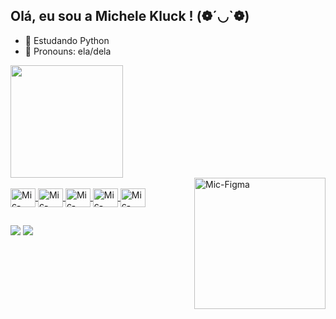## Olá, eu sou a Michele Kluck ! (❁´◡`❁)
- 🌱 Estudando Python
- 🐸 Pronouns: ela/dela
<div>
  <a href="https://github.com/michelekluck">
    <img height="180cm" src="https://github-readme-stats.vercel.app/api/top-langs/?username=michelekluck&hide_progress=false&theme=blue-green">
</div>
    
  <img align="right" alt="Mic-Figma" height="210cm" src="https://user-images.githubusercontent.com/74038190/236544207-c4f427b3-be04-4cfe-a3d2-2eabb0d2de73.gif" />
    
<div style="display: inline_block"><br>
  <img align="center" alt="Mic-JAVASCRIPT" height="30" width="40" src="https://cdn.jsdelivr.net/gh/devicons/devicon/icons/javascript/javascript-original.svg"/>
  <img align="center" alt="Mic-CSS3" height="30" width="40" src="https://cdn.jsdelivr.net/gh/devicons/devicon/icons/css3/css3-original.svg"/>
  <img align="center" alt="Mic-HTML5" height="30" width="40" src="https://cdn.jsdelivr.net/gh/devicons/devicon/icons/html5/html5-original.svg" />
  <img align="center" alt="Mic-Figma" height="30" width="40" src="https://cdn.jsdelivr.net/gh/devicons/devicon/icons/figma/figma-original.svg" />
  <img align="center" alt="Mic-Python" height="30" width="40" src="https://cdn.jsdelivr.net/gh/devicons/devicon@latest/icons/python/python-original.svg" />
  
</div>
    
##

<div>
 <a href="https://www.linkedin.com/in/michelekluck/" target="_blank"><img src="https://img.shields.io/badge/LinkedIn-0077B5?style=for-the-badge&logo=linkedin&logoColor=white" target="_blank"></a>
  <a href="https://www.behance.net/michelekluck" target="_blank"><img src="https://img.shields.io/badge/-Behance-blue?style=for-the-badge&logo=behance&logoColor=white" target="_blank"></a>
</div>



          
          
